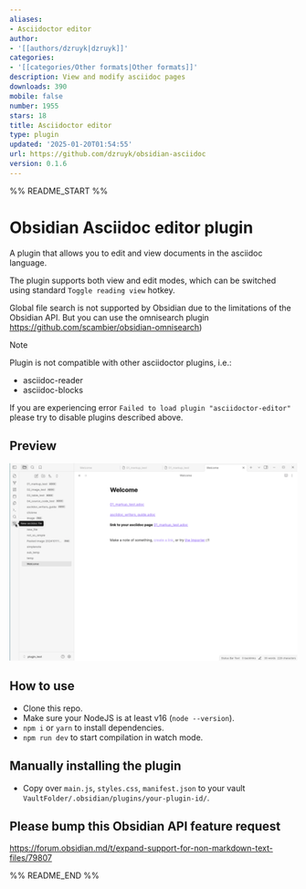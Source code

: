 ```yaml
---
aliases:
- Asciidoctor editor
author:
- '[[authors/dzruyk|dzruyk]]'
categories:
- '[[categories/Other formats|Other formats]]'
description: View and modify asciidoc pages
downloads: 390
mobile: false
number: 1955
stars: 18
title: Asciidoctor editor
type: plugin
updated: '2025-01-20T01:54:55'
url: https://github.com/dzruyk/obsidian-asciidoc
version: 0.1.6
---
```


%% README_START %%

# Obsidian Asciidoc editor plugin

A plugin that allows you to edit and view documents in the asciidoc language.

The plugin supports both view and edit modes, which can be switched using standard `Toggle reading view` hotkey.

Global file search is not supported by Obsidian due to the limitations of the Obsidian API. But you can use the omnisearch plugin https://github.com/scambier/obsidian-omnisearch)

> [!NOTE]
> Plugin is not compatible with other asciidoctor plugins, i.e.:
> * asciidoc-reader
> * asciidoc-blocks
>
> If you are experiencing error `Failed to load plugin "asciidoctor-editor"` please try to disable plugins described above.

## Preview

![preview](https://raw.githubusercontent.com/dzruyk/obsidian-asciidoc/HEAD/img/asciidoc.gif)

## How to use

- Clone this repo.
- Make sure your NodeJS is at least v16 (`node --version`).
- `npm i` or `yarn` to install dependencies.
- `npm run dev` to start compilation in watch mode.

## Manually installing the plugin

- Copy over `main.js`, `styles.css`, `manifest.json` to your vault `VaultFolder/.obsidian/plugins/your-plugin-id/`.

## Please bump this Obsidian API feature request

https://forum.obsidian.md/t/expand-support-for-non-markdown-text-files/79807


%% README_END %%